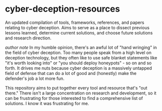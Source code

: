 # cyber-deception-resources
An updated compilation of tools, frameworks, references, and papers relating to cyber deception. Aims to serve as a place to dissect previous lessons learned, determine current solutions, and choose future solutions and research direction.

*author note*
In my humble opinion, there's an awful lot of "hand wringing" in the field of cyber deception. Too many people speak from a high level on deception technology, but they often like to use safe blanket statements like "it's worth looking into" or "you should deploy honeypots" - so on and so forth. It drives me nuts because cyber deception is a massively untapped field of defense that can do a lot of good and (honestly) make the defender's job a lot more fun.

This repository aims to put together every tool and resource that's "out there." There isn't a large concentration on research and development, so it can be frustrating for those interested to find a comprehensive list of solutions. I know it was frustrating for me.
